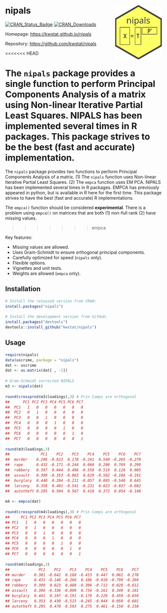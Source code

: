 # nipals <img src="man/figures/logo.png" align="right" />

[![CRAN_Status_Badge](http://www.r-pkg.org/badges/version/nipals)](https://cran.r-project.org/package=nipals)
[![CRAN_Downloads](https://cranlogs.r-pkg.org/badges/nipals)](https://cranlogs.r-pkg.org/badges/nipals)

Homepage: https://kwstat.github.io/nipals

Repository: https://github.com/kwstat/nipals

<<<<<<< HEAD

The `nipals` package provides a single function to perform Principal Components Analysis of a matrix using Non-linear Iterative Partial Least Squares. NIPALS has been implemented several times in R packages.  This package strives to be the best (fast and accurate) implementation.
=======
The `nipals` package provides two functions to perform Principal Components Analysis of a matrix. (1) The `nipals` function uses Non-linear Iterative Partial Least Squares. (2) The `empca` function uses EM PCA.
NIPALS has been implemented several times in R packages. EMPCA has previously appeared in python, but is available in R here for the first time.
This package strives to have the best (fast and accurate) R implementations.

The `empca()` function should be considered **experimental**.  There is a problem using `empca()` on matrices that are both (1) non-full rank (2) have missing values.
>>>>>>> empca

Key features:
  
* Missing values are allowed.
* Uses Gram-Schmidt to ensure orthogonal principal components.
* Carefully optimized for speed (`nipals` only).
* Flexible options.
* Vignettes and unit tests.
* Weights are allowed (`empca` only).

## Installation

```R
# Install the released version from CRAN:
install.packages("nipals")

# Install the development version from GitHub:
install.packages("devtools")
devtools::install_github("kwstat/nipals")
```

## Usage

```R
require(nipals)
data(uscrime, package = "nipals")
dat <- uscrime
dat <- as.matrix(dat[ , -1])

# Gram-Schmidt corrected NIPALS
m3 <- nipals(dat)

round(crossprod(m3$loadings),3) # Prin Comps are orthogonal
##      PC1 PC2 PC3 PC4 PC5 PC6 PC7
##  PC1   1   0   0   0   0   0   0
##  PC2   0   1   0   0   0   0   0
##  PC3   0   0   1   0   0   0   0
##  PC4   0   0   0   1   0   0   0
##  PC5   0   0   0   0   1   0   0
##  PC6   0   0   0   0   0   1   0
##  PC7   0   0   0   0   0   0   1

round(m3$loadings,3)
##              PC1    PC2    PC3    PC4    PC5    PC6    PC7
##  murder    0.296 -0.623  0.178 -0.241  0.540 -0.265 -0.270
##  rape      0.432 -0.171 -0.244  0.060  0.200  0.769  0.299
##  robbery   0.397  0.044  0.496 -0.558 -0.519  0.120  0.005
##  assault   0.399 -0.353 -0.063  0.629 -0.502 -0.166 -0.191
##  burglary  0.440  0.204 -0.211 -0.057  0.095 -0.540  0.645
##  larceny   0.358  0.401 -0.541 -0.231  0.023 -0.037 -0.602
##  autotheft 0.295  0.504  0.567  0.418  0.372  0.054 -0.148

m4 <- empca(dat)

round(crossprod(m4$loadings),3) # Prin Comps are orthogonal
##     PC1 PC2 PC3 PC4 PC5 PC6 PC7
## PC1   1   0   0   0   0   0   0
## PC2   0   1   0   0   0   0   0
## PC3   0   0   1   0   0   0   0
## PC4   0   0   0   1   0   0   0
## PC5   0   0   0   0   1   0   0
## PC6   0   0   0   0   0   1   0
## PC7   0   0   0   0   0   0   1

round(m4$loadings,3)
##             PC1    PC2    PC3    PC4    PC5    PC6    PC7
## murder    0.301 -0.642  0.168 -0.433  0.447  0.062  0.278
## rape      0.431 -0.146 -0.266  0.106 -0.018 -0.799 -0.269
## robbery   0.399  0.023  0.488 -0.306 -0.712  0.028 -0.012
## assault   0.396 -0.336 -0.099  0.734 -0.161  0.349  0.181
## burglary  0.441  0.197 -0.191 -0.179  0.229  0.459 -0.659
## larceny   0.353  0.430 -0.515 -0.245 -0.044  0.050  0.601
## autotheft 0.295  0.478  0.593  0.275  0.461 -0.150  0.150

```
